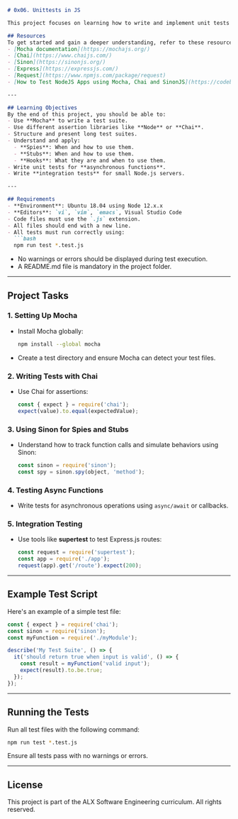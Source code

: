 ```markdown
# 0x06. Unittests in JS

This project focuses on learning how to write and implement unit tests in JavaScript using tools like Mocha, Chai, and Sinon. You'll explore various testing techniques, including writing unit tests for asynchronous functions, integration tests for Node.js servers, and using spies, stubs, and hooks.

## Resources
To get started and gain a deeper understanding, refer to these resources:
- [Mocha documentation](https://mochajs.org/)
- [Chai](https://www.chaijs.com/)
- [Sinon](https://sinonjs.org/)
- [Express](https://expressjs.com/)
- [Request](https://www.npmjs.com/package/request)
- [How to Test NodeJS Apps using Mocha, Chai and SinonJS](https://codeburst.io/how-to-test-nodejs-apps-using-mocha-chai-and-sinonjs-30228f1bf1b3)

---

## Learning Objectives
By the end of this project, you should be able to:
- Use **Mocha** to write a test suite.
- Use different assertion libraries like **Node** or **Chai**.
- Structure and present long test suites.
- Understand and apply:
  - **Spies**: When and how to use them.
  - **Stubs**: When and how to use them.
  - **Hooks**: What they are and when to use them.
- Write unit tests for **asynchronous functions**.
- Write **integration tests** for small Node.js servers.

---

## Requirements
- **Environment**: Ubuntu 18.04 using Node 12.x.x
- **Editors**: `vi`, `vim`, `emacs`, Visual Studio Code
- Code files must use the `.js` extension.
- All files should end with a new line.
- All tests must run correctly using:
  ```bash
  npm run test *.test.js
  ```
- No warnings or errors should be displayed during test execution.
- A README.md file is mandatory in the project folder.

---

## Project Tasks
### 1. **Setting Up Mocha**
- Install Mocha globally:
  ```bash
  npm install --global mocha
  ```
- Create a test directory and ensure Mocha can detect your test files.

### 2. **Writing Tests with Chai**
- Use Chai for assertions:
  ```javascript
  const { expect } = require('chai');
  expect(value).to.equal(expectedValue);
  ```

### 3. **Using Sinon for Spies and Stubs**
- Understand how to track function calls and simulate behaviors using Sinon:
  ```javascript
  const sinon = require('sinon');
  const spy = sinon.spy(object, 'method');
  ```

### 4. **Testing Async Functions**
- Write tests for asynchronous operations using `async/await` or callbacks.

### 5. **Integration Testing**
- Use tools like **supertest** to test Express.js routes:
  ```javascript
  const request = require('supertest');
  const app = require('./app');
  request(app).get('/route').expect(200);
  ```

---

## Example Test Script
Here's an example of a simple test file:
```javascript
const { expect } = require('chai');
const sinon = require('sinon');
const myFunction = require('./myModule');

describe('My Test Suite', () => {
  it('should return true when input is valid', () => {
    const result = myFunction('valid input');
    expect(result).to.be.true;
  });
});
```

---

## Running the Tests
Run all test files with the following command:
```bash
npm run test *.test.js
```

Ensure all tests pass with no warnings or errors.

---

## License
This project is part of the ALX Software Engineering curriculum. All rights reserved.
```